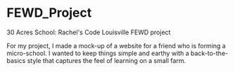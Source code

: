 # FEWD_Project
30 Acres School: Rachel's Code Louisville FEWD project

For my project, I made a mock-up of a website for a friend who is forming a micro-school. I wanted to keep things simple and earthy with a back-to-the-basics style that captures the feel of learning on a small farm.
